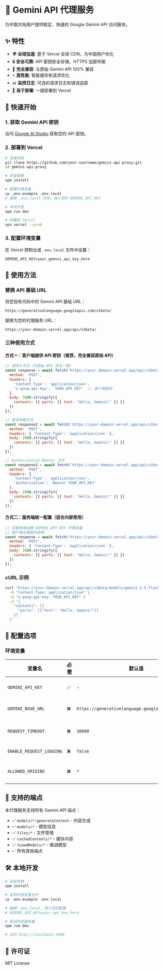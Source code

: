 # 🚀 Gemini API 代理服务

为中国大陆用户提供稳定、快速的 Google Gemini API 访问服务。

## ✨ 特性

- 🌍 **全球加速**: 基于 Vercel 全球 CDN，为中国用户优化
- 🔒 **安全可靠**: API 密钥安全存储，HTTPS 加密传输
- 🎯 **完全兼容**: 与原始 Gemini API 100% 兼容
- ⚡ **高性能**: 智能缓存和请求优化
- 📊 **监控日志**: 可选的请求日志和错误追踪
- 🔧 **易于部署**: 一键部署到 Vercel

## 🚀 快速开始

### 1. 获取 Gemini API 密钥

访问 [Google AI Studio](https://aistudio.google.com/apikey) 获取您的 API 密钥。

### 2. 部署到 Vercel

```bash
# 克隆项目
git clone https://github.com/your-username/gemini-api-proxy.git
cd gemini-api-proxy

# 安装依赖
npm install

# 配置环境变量
cp .env.example .env.local
# 编辑 .env.local 文件，填入您的 GEMINI_API_KEY

# 本地开发
npm run dev

# 部署到 Vercel
npx vercel --prod
```

### 3. 配置环境变量

在 Vercel 控制台或 `.env.local` 文件中设置：

```env
GEMINI_API_KEY=your_gemini_api_key_here
```

## 📖 使用方法

### 替换 API 基础 URL

将您现有代码中的 Gemini API 基础 URL：

```
https://generativelanguage.googleapis.com/v1beta/
```

替换为您的代理服务 URL：

```
https://your-domain.vercel.app/api/v1beta/
```

### 三种使用方式

#### 方式一：客户端提供 API 密钥（推荐，完全兼容原始 API）

```javascript
// 请求头方式（与原始 API 完全一致）
const response = await fetch('https://your-domain.vercel.app/api/v1beta/models/gemini-2.5-flash:generateContent', {
  method: 'POST',
  headers: {
    'Content-Type': 'application/json',
    'x-goog-api-key': 'YOUR_API_KEY'  // 客户端提供
  },
  body: JSON.stringify({
    contents: [{ parts: [{ text: "Hello, Gemini!" }] }]
  })
});

// 查询参数方式
const response2 = await fetch('https://your-domain.vercel.app/api/v1beta/models/gemini-2.5-flash:generateContent?key=YOUR_API_KEY', {
  method: 'POST',
  headers: { 'Content-Type': 'application/json' },
  body: JSON.stringify({
    contents: [{ parts: [{ text: "Hello, Gemini!" }] }]
  })
});

// Authorization Bearer 方式
const response3 = await fetch('https://your-domain.vercel.app/api/v1beta/models/gemini-2.5-flash:generateContent', {
  method: 'POST',
  headers: {
    'Content-Type': 'application/json',
    'Authorization': 'Bearer YOUR_API_KEY'
  },
  body: JSON.stringify({
    contents: [{ parts: [{ text: "Hello, Gemini!" }] }]
  })
});
```

#### 方式二：服务端统一配置（适合内部使用）

```javascript
// 在服务端设置 GEMINI_API_KEY 环境变量
// 客户端无需提供密钥
const response = await fetch('https://your-domain.vercel.app/api/v1beta/models/gemini-2.5-flash:generateContent', {
  method: 'POST',
  headers: { 'Content-Type': 'application/json' },
  body: JSON.stringify({
    contents: [{ parts: [{ text: "Hello, Gemini!" }] }]
  })
});
```

### cURL 示例

```bash
curl "https://your-domain.vercel.app/api/v1beta/models/gemini-2.5-flash:generateContent" \
  -H "Content-Type: application/json" \
  -H "x-goog-api-key: YOUR_API_KEY" \
  -d '{
    "contents": [{
      "parts": [{"text": "Hello, Gemini!"}]
    }]
  }'
```

## 🔧 配置选项

### 环境变量

| 变量名 | 必需 | 默认值 | 说明 |
|--------|------|--------|------|
| `GEMINI_API_KEY` | ✅ | - | Google Gemini API 密钥 |
| `GEMINI_BASE_URL` | ❌ | `https://generativelanguage.googleapis.com/v1beta` | Gemini API 基础 URL |
| `REQUEST_TIMEOUT` | ❌ | `30000` | 请求超时时间（毫秒） |
| `ENABLE_REQUEST_LOGGING` | ❌ | `false` | 是否启用请求日志 |
| `ALLOWED_ORIGINS` | ❌ | `*` | 允许的来源域名（CORS） |

## 🔗 支持的端点

本代理服务支持所有 Gemini API 端点：

- ✅ `models/*:generateContent` - 内容生成
- ✅ `models/*` - 模型信息
- ✅ `files/*` - 文件管理
- ✅ `cachedContents/*` - 缓存内容
- ✅ `tunedModels/*` - 微调模型
- ✅ 所有其他端点

## 🛠️ 本地开发

```bash
# 安装依赖
npm install

# 复制环境变量文件
cp .env.example .env.local

# 编辑 .env.local，填入您的配置
# GEMINI_API_KEY=your_api_key_here

# 启动开发服务器
npm run dev

# 访问 http://localhost:3000
```

## 📄 许可证

MIT License
